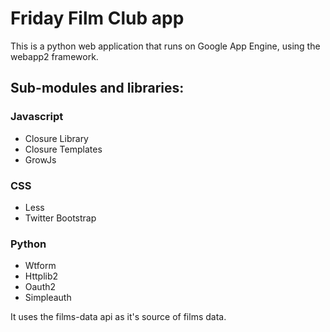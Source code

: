 Friday Film Club app
====================

This is a python web application that runs on Google App Engine, using the
webapp2 framework.

Sub-modules and libraries:
--------------------------

### Javascript

- Closure Library
- Closure Templates
- GrowJs

### CSS

- Less
- Twitter Bootstrap

### Python

- Wtform
- Httplib2
- Oauth2
- Simpleauth

It uses the films-data api as it's source of films data.
